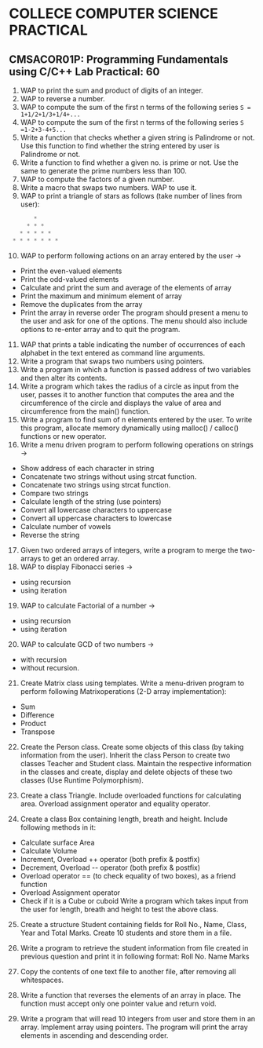 # COLLECE COMPUTER SCIENCE PRACTICAL

## CMSACOR01P: Programming Fundamentals using C/C++ Lab Practical: 60

01. WAP to print the sum and product of digits of an integer.
02. WAP to reverse a number.
03. WAP to compute the sum of the first n terms of the following series ```S = 1+1/2+1/3+1/4+...```
04. WAP to compute the sum of the first n terms of the following series ```S =1-2+3-4+5...```
05. Write a function that checks whether a given string is Palindrome or not. Use this function to find whether the string entered by user is Palindrome or not.
06. Write a function to find whether a given no. is prime or not. Use the same to generate the prime numbers less than 100.
07. WAP to compute the factors of a given number.
08. Write a macro that swaps two numbers. WAP to use it.
09. WAP to print a triangle of stars as follows (take number of lines from user):

``` cpp
       * 
     * * *
   * * * * * 
 * * * * * * *
  ```

10. WAP to perform following actions on an array entered by the user ->

* Print the even-valued elements
* Print the odd-valued elements
* Calculate and print the sum and average of the elements of array
* Print the maximum and minimum element of array
* Remove the duplicates from the array
* Print the array in reverse order
The program should present a menu to the user and ask for one of the options.
The menu should also include options to re-enter array and to quit the program.

11. WAP that prints a table indicating the number of occurrences of each alphabet in the
text entered as command line arguments.
12. Write a program that swaps two numbers using pointers.
13. Write a program in which a function is passed address of two variables and then alter its
contents.
14. Write a program which takes the radius of a circle as input from the user, passes it to another
function that computes the area and the circumference of the circle and displays the value of
area and circumference from the main() function.
15. Write a program to find sum of n elements entered by the user. To write this program,
allocate memory dynamically using malloc() / calloc() functions or new operator.
16. Write a menu driven program to perform following operations on strings ->

* Show address of each character in string
* Concatenate two strings without using strcat function.
* Concatenate two strings using strcat function.
* Compare two strings
* Calculate length of the string (use pointers)
* Convert all lowercase characters to uppercase
* Convert all uppercase characters to lowercase
* Calculate number of vowels
* Reverse the string

17. Given two ordered arrays of integers, write a program to merge the two-arrays to get
an ordered array.
18. WAP to display Fibonacci series ->

* using recursion
* using iteration

19. WAP to calculate Factorial of a number ->

* using recursion
* using iteration

20. WAP to calculate GCD of two numbers ->

* with recursion
* without recursion.

21. Create Matrix class using templates. Write a menu-driven program to perform following
Matrixoperations (2-D array implementation):

* Sum
* Difference
* Product
* Transpose


22. Create the Person class. Create some objects of this class (by taking information from the
user). Inherit the class Person to create two classes Teacher and Student class. Maintain
the respective information in the classes and create, display and delete objects of these
two classes (Use Runtime Polymorphism).

23. Create a class Triangle. Include overloaded functions for calculating area. Overload
assignment operator and equality operator.

24. Create a class Box containing length, breath and height. Include following methods in it:

* Calculate surface Area
* Calculate Volume
* Increment, Overload ++ operator (both prefix & postfix)
* Decrement, Overload -- operator (both prefix & postfix)
* Overload operator == (to check equality of two boxes), as a friend function
* Overload Assignment operator
* Check if it is a Cube or cuboid
Write a program which takes input from the user for length, breath and height to test the
above class.

25. Create a structure Student containing fields for Roll No., Name, Class, Year and Total
Marks. Create 10 students and store them in a file.

26. Write a program to retrieve the student information from file created in previous question and
print it in following format:
Roll No.
Name Marks

27. Copy the contents of one text file to another file, after removing all whitespaces.

28. Write a function that reverses the elements of an array in place. The function must
accept only one pointer value and return void.

29. Write a program that will read 10 integers from user and store them in an array. Implement
array using pointers. The program will print the array elements in ascending and descending
order.